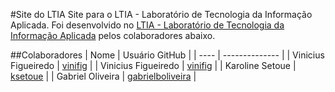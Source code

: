#Site do LTIA
Site para o LTIA - Laboratório de Tecnologia da Informação Aplicada. Foi desenvolvido no [LTIA - Laboratório de Tecnologia da Informação Aplicada](http://www.ltia.fc.unesp.br) pelos colaboradores abaixo.

##Colaboradores
| Nome | Usuário GitHub |
| ---- | -------------- |
| Vinicius Figueiredo | [vinifig](https://github.com/vinifig) |
| Vinicius Figueiredo | [vinifig](https://github.com/vinifig) |
| Karoline Setoue | [ksetoue](https://github.com/ksetoue) |
| Gabriel Oliveira | [gabrielboliveira](https://github.com/gabrielboliveira) |